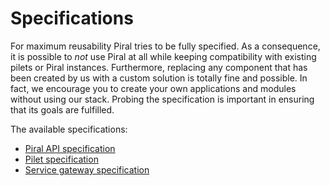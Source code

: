 # Specifications

For maximum reusability Piral tries to be fully specified. As a consequence, it is possible to *not* use Piral at all while keeping compatibility with existing pilets or Piral instances. Furthermore, replacing any component that has been created by us with a custom solution is totally fine and possible. In fact, we encourage you to create your own applications and modules without using our stack. Probing the specification is important in ensuring that its goals are fulfilled.

The available specifications:

- [Piral API specification](./piral-api-specification.md)
- [Pilet specification](./pilet-specification.md)
- [Service gateway specification](./gateway-specification.md)
